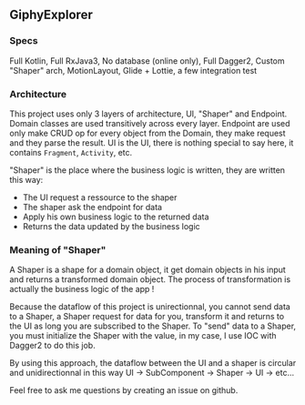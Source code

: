 ## GiphyExplorer

### Specs
Full Kotlin, Full RxJava3, No database (online only), Full Dagger2, Custom "Shaper" arch, MotionLayout, Glide + Lottie, a few integration test

### Architecture
This project uses only 3 layers of architecture, UI, "Shaper" and Endpoint. Domain classes are used transitively across every layer.
Endpoint are used only make CRUD op for every object from the Domain, they make request and they parse the result.
UI is the UI, there is nothing special to say here, it contains `Fragment`, `Activity`, etc.

"Shaper" is the place where the business logic is written, they are written this way:
* The UI request a ressource to the shaper
* The shaper ask the endpoint for data
* Apply his own business logic to the returned data
* Returns the data updated by the business logic

### Meaning of "Shaper"
A Shaper is a shape for a domain object, it get domain objects in his input and returns a transformed domain object.
The process of transformation is actually the business logic of the app !

Because the dataflow of this project is unirectionnal, you cannot send data to a Shaper, a Shaper request for data for you, transform it and returns to the UI
as long you are subscribed to the Shaper. To "send" data to a Shaper, you must initialize the Shaper with the value, in my case, I use IOC with Dagger2 to do this job.

By using this approach, the dataflow between the UI and a shaper is circular and unidirectionnal in this way UI -> SubComponent -> Shaper -> UI -> etc...

Feel free to ask me questions by creating an issue on github.
